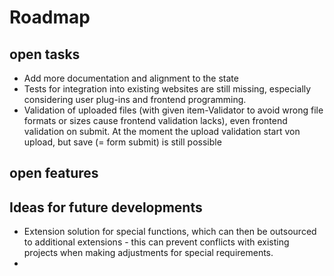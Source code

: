 # Roadmap

## open tasks

- Add more documentation and alignment to the state
- Tests for integration into existing websites are still missing, especially considering user plug-ins and frontend programming.
- Validation of uploaded files (with given item-Validator to avoid wrong file formats or sizes cause frontend validation lacks), even frontend validation on submit. At the moment the upload validation start von upload, but save (= form submit) is still possible

## open features


## Ideas for future developments

- Extension solution for special functions, which can then be outsourced to additional extensions - this can prevent conflicts with existing projects when making adjustments for special requirements. 
- 